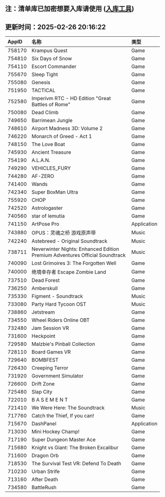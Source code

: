 ## 注：清单库已加密想要入库请使用 ([入库工具](https://github.com/BlankTMing/ManifestAutoUpdate/releases))

## 更新时间：2025-02-26 20:16:22
| AppID | 名称 | 类型  |
| :-------------------- | :----------------------------- | :----------- |
| 758170 | Krampus Quest| Game |
| 754810 | Six Days of Snow| Game |
| 754110 | Escort Commander| Game |
| 755670 | Sleep Tight| Game |
| 755080 | Genesis| Game |
| 751950 | TACTICAL| Game |
| 752580 | Imperivm RTC - HD Edition "Great Battles of Rome"| Game |
| 750080 | Dead Climb| Game |
| 749650 | Barrimean Jungle| Game |
| 748610 | Airport Madness 3D: Volume 2| Game |
| 746220 | Monarch of Greed - Act 1| Game |
| 748150 | The Love Boat| Game |
| 745930 | Ancient Treasure| Game |
| 754190 | A.L.A.N.| Game |
| 749290 | VEHICLES_FURY| Game |
| 744280 | AF-ZERO| Game |
| 741400 | Wands| Game |
| 742340 | Super BoxMan Ultra| Game |
| 755920 | CHOP| Game |
| 742520 | Astrologaster| Game |
| 740560 | star of lemutia| Game |
| 741150 | ArtPose Pro| Application |
| 743880 | OPUS：灵魂之桥 游戏原声带| Music |
| 742240 | Astebreed - Original Soundtrack| Music |
| 738711 | Neverwinter Nights: Enhanced Edition Premium Adventures Official Soundtrack| Music |
| 740090 | Lost Grimoires 3: The Forgotten Well| Game |
| 740000 | 绝境幸存者 Escape Zombie Land| Game |
| 737510 | Dead Forest| Game |
| 736250 | Amberskull| Game |
| 735330 | Figment - Soundtrack| Music |
| 733080 | Party Hard Tycoon OST| Music |
| 738860 | Jetstream| Game |
| 734550 | Wheel Riders Online OBT| Game |
| 732480 | Jam Session VR| Game |
| 731600 | Heckpoint| Game |
| 729580 | Malzbie's Pinball Collection| Game |
| 728110 | Board Games VR| Game |
| 729640 | BOMBFEST| Game |
| 726430 | Creeping Terror| Game |
| 731920 | Government Simulator| Game |
| 726600 | Drift Zone| Game |
| 725480 | Slap City| Game |
| 722010 | B A S E M E N T| Game |
| 721410 | We Were Here: The Soundtrack| Music |
| 717760 | Catch the Thief, If you can!| Game |
| 715670 | DashPanel| Application |
| 713030 | Mini Hockey Champ!| Game |
| 717190 | Super Dungeon Master Ace| Game |
| 715680 | Knight vs Giant: The Broken Excalibur| Game |
| 711600 | Dragon Orb| Game |
| 718530 | The Survival Test VR: Defend To Death| Game |
| 710230 | Urban Strife| Game |
| 713160 | After Death| Game |
| 734580 | BattleRush| Game |
